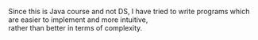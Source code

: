 Since this is Java course and not DS, I have tried to write programs which are easier to implement and more intuitive,   
rather than better in terms of complexity. 
